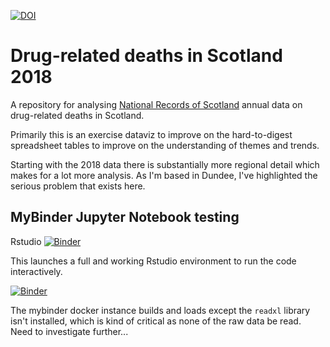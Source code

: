 [![DOI](https://zenodo.org/badge/100367876.svg)](https://zenodo.org/badge/latestdoi/100367876)

# Drug-related deaths in Scotland 2018

A repository for analysing [National Records of Scotland](https://www.nrscotland.gov.uk/statistics-and-data/statistics/statistics-by-theme/vital-events/deaths/drug-related-deaths-in-scotland/2017) annual data on drug-related deaths in Scotland.

Primarily this is an exercise dataviz to improve on the hard-to-digest spreadsheet tables to improve on the understanding of themes and trends.

Starting with the 2018 data there is substantially more regional detail which makes for a lot more analysis. As I'm based in Dundee, I've highlighted the serious problem that exists here.

## MyBinder Jupyter Notebook testing

Rstudio [![Binder](https://mybinder.org/badge_logo.svg)](https://mybinder.org/v2/gh/drchriscole/drugdeathsscotland/master?filepath=rstudio)

This launches a full and working Rstudio environment to run the code interactively.

[![Binder](https://mybinder.org/badge_logo.svg)](https://mybinder.org/v2/gh/drchriscole/drugdeathsscotland/master?filepath=DRD_in_Scotland_Visualisations.Rmd)

The mybinder docker instance builds and loads except the ```readxl``` library isn't installed, which is kind of critical as none of the raw data be read. Need to investigate further...

